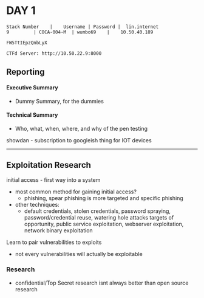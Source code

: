 # DAY 1

```
Stack Number	|    Username |	Password |	lin.internet
9	      | COCA-004-M	| wumbo69	 |    10.50.40.189

FW5TtIEpzQnbLyX

CTFd Server: http://10.50.22.9:8000
```

## Reporting 
#### Executive Summary 
  - Dummy Summary, for the dummies
#### Technical Summary
  - Who, what, when, where, and why of the pen testing
  
  
showdan - subscription to googleish thing for IOT devices

---
## Exploitation Research

initial access - first way into a system 
  - most common method for gaining initial access?
    - phishing, spear phishing is more targeted and specific phishing
  - other techniques:
    - default credentials, stolen credentials, password spraying, password/credential reuse, watering hole attacks
    targets of opportunity, public service exploitation, webserver exploitation, network binary exploitation
    
Learn to pair vulnerabilities to exploits
  - not every vulnerabilities will actually be exploitable

### Research
- confidential/Top Secret research isnt always better than open source research
